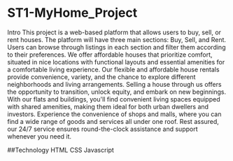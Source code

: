 # ST1-MyHome_Project

Intro
This project is a web-based platform that allows users to buy, sell, or rent houses. The platform will have three main sections: Buy, Sell, and Rent. Users can browse through listings in each section and filter them according to their preferences.
We offer affordable houses that prioritize comfort, situated in nice locations with functional layouts and essential amenities for a comfortable living experience. Our flexible and affordable house rentals provide convenience, variety, and the chance to explore different neighborhoods and living arrangements. Selling a house through us offers the opportunity to transition, unlock equity, and embark on new beginnings. With our flats and buildings, you'll find convenient living spaces equipped with shared amenities, making them ideal for both urban dwellers and investors. Experience the convenience of shops and malls, where you can find a wide range of goods and services all under one roof. Rest assured, our 24/7 service ensures round-the-clock assistance and support whenever you need it.

##Technology
HTML
CSS
Javascript
